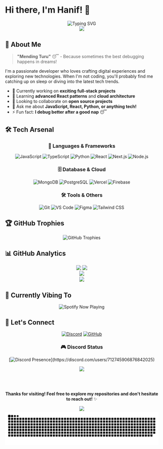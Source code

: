 # Hi there, I'm Hanif! 👋

<div align="center">
  <img src="https://readme-typing-svg.herokuapp.com?font=Fira+Code&weight=500&size=28&pause=1000&color=58A6FF&center=true&vCenter=true&width=600&lines=Full+Stack+Developer;Code+Enthusiast;Always+Learning;Building+Digital+Dreams" alt="Typing SVG" />
</div>

<div align="center">
  <img src="https://user-images.githubusercontent.com/74038190/212284100-561aa473-3905-4a80-b561-0d28506553ee.gif" width="900">
</div>

## 🚀 About Me

> **"Mending Turu"** 😴 - Because sometimes the best debugging happens in dreams!

I'm a passionate developer who loves crafting digital experiences and exploring new technologies. When I'm not coding, you'll probably find me catching up on sleep or diving into the latest tech trends.

- 🔭 Currently working on **exciting full-stack projects**
- 🌱 Learning **advanced React patterns** and **cloud architecture**
- 👯 Looking to collaborate on **open source projects**
- 💬 Ask me about **JavaScript, React, Python, or anything tech!**
- ⚡ Fun fact: **I debug better after a good nap** 😴

## 🛠️ Tech Arsenal

<div align="center">

### 🚀 Languages & Frameworks

![JavaScript](https://img.shields.io/badge/JavaScript-F7DF1E?style=for-the-badge&logo=javascript&logoColor=black)
![TypeScript](https://img.shields.io/badge/TypeScript-3178C6?style=for-the-badge&logo=typescript&logoColor=white)
![Python](https://img.shields.io/badge/Python-3776AB?style=for-the-badge&logo=python&logoColor=white)
![React](https://img.shields.io/badge/React-61DAFB?style=for-the-badge&logo=react&logoColor=black)
![Next.js](https://img.shields.io/badge/Next.js-000000?style=for-the-badge&logo=nextdotjs&logoColor=white)
![Node.js](https://img.shields.io/badge/Node.js-339933?style=for-the-badge&logo=nodedotjs&logoColor=white)

### 🗄️ Database & Cloud

![MongoDB](https://img.shields.io/badge/MongoDB-47A248?style=for-the-badge&logo=mongodb&logoColor=white)
![PostgreSQL](https://img.shields.io/badge/PostgreSQL-336791?style=for-the-badge&logo=postgresql&logoColor=white)
![Vercel](https://img.shields.io/badge/Vercel-000000?style=for-the-badge&logo=vercel&logoColor=white)
![Firebase](https://img.shields.io/badge/Firebase-FFCA28?style=for-the-badge&logo=firebase&logoColor=black)

### 🛠️ Tools & Others

![Git](https://img.shields.io/badge/Git-F05032?style=for-the-badge&logo=git&logoColor=white)
![VS Code](https://img.shields.io/badge/VS_Code-007ACC?style=for-the-badge&logo=visualstudiocode&logoColor=white)
![Figma](https://img.shields.io/badge/Figma-F24E1E?style=for-the-badge&logo=figma&logoColor=white)
![Tailwind CSS](https://img.shields.io/badge/Tailwind_CSS-38B2AC?style=for-the-badge&logo=tailwind-css&logoColor=white)

</div>

## 🏆 GitHub Trophies

<div align="center">
  <img src="https://github-profile-trophy.vercel.app/?username=Synxx12&theme=tokyonight&no-frame=true&no-bg=true&margin-w=4&row=1&column=7" alt="GitHub Trophies"/>
</div>

## 📊 GitHub Analytics

<div align="center">
  <img height="180em" src="https://github-readme-stats.vercel.app/api?username=Synxx12&show_icons=true&theme=tokyonight&include_all_commits=true&count_private=true&hide_border=true&bg_color=0D1117&title_color=58A6FF&icon_color=58A6FF&text_color=C9D1D9"/>
  <img height="180em" src="https://github-readme-stats.vercel.app/api/top-langs/?username=Synxx12&layout=compact&theme=tokyonight&hide_border=true&bg_color=0D1117&title_color=58A6FF&text_color=C9D1D9"/>
</div>

<div align="center">
  <img src="https://github-readme-streak-stats.herokuapp.com/?user=Synxx12&theme=tokyonight&hide_border=true&background=0D1117&stroke=58A6FF&ring=58A6FF&fire=FF6B6B&currStreakLabel=C9D1D9"/>
</div>

<div align="center">
  <img src="https://github-readme-activity-graph.vercel.app/graph?username=Synxx12&theme=tokyo-night&hide_border=true&bg_color=0D1117&color=58A6FF&line=58A6FF&point=C9D1D9"/>
</div>

## 🎵 Currently Vibing To

<div align="center">
  <img src="https://spotify-github-profile.kittinanx.com/api/view?uid=31k3gz2hurvhrl2ya2uatoktxafe&cover_image=true&theme=novatorem&show_offline=true&background_color=0d1117&interchange=false&bar_color=58a6ff&bar_color_cover=false" alt="Spotify Now Playing"/>
</div>

## 💬 Let's Connect

<div align="center">

[![Discord](https://img.shields.io/badge/Discord-5865F2?style=for-the-badge&logo=discord&logoColor=white)](https://discord.com/users/712745906876842025)
[![GitHub](https://img.shields.io/badge/GitHub-181717?style=for-the-badge&logo=github&logoColor=white)](https://github.com/Synxx12)

### 🎮 Discord Status

[![Discord Presence](https://lanyard.cnrad.dev/api/712745906876842025?theme=dark&bg=0d1117&animated=true&hideDiscrim=false&borderRadius=30px&idleMessage=Probably%20debugging%20something...)](https://discord.com/users/712745906876842025)

</div>

<div align="center">
  <img src="https://komarev.com/ghpvc/?username=Synxx12&style=for-the-badge&color=58a6ff&label=Profile+Views"/>
  
  <br><br>
  
  **Thanks for visiting! Feel free to explore my repositories and don't hesitate to reach out!** ✨
  
  <img src="https://capsule-render.vercel.app/api?type=waving&color=gradient&customColorList=6&height=100&section=footer&text=Happy%20Coding!&fontSize=16&fontColor=ffffff&animation=twinkling"/>
  
  <img src="https://raw.githubusercontent.com/Platane/snk/output/github-contribution-grid-snake-dark.svg" alt="Snake animation" />
</div>
